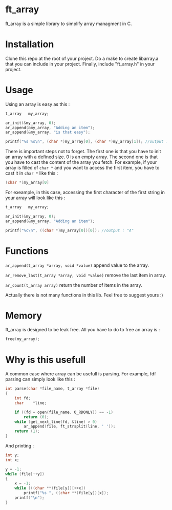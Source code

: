 # ft_array
ft_array is a simple library to simplify array managment in C.

# Installation
Clone this repo at the root of your project. Do a make to create libarray.a that you can include in your project. Finally, include "ft_array.h" in your project.

# Usage
Using an array is easy as this :
```c
t_array   my_array;

ar_init(&my_array, 0);
ar_append(&my_array, "Adding an item");
ar_append(&my_array, "is that easy");

printf("%s %s\n", (char *)my_array[0], (char *)my_array[1]); //output : "Adding an item is that easy"
```
There is important steps not to forget.
The first one is that you have to init an array with a defined size. 0 is an empty array.
The second one is that you have to cast the content of the array you fetch. For example, if your array is filled of `char *` and you want to access the first item, you have to cast it in `char *` like this :
```c
(char *)my_array[0]
```
For exeample, in this case, accessing the first character of the first string in your array will look like this :
```c
t_array   my_array;

ar_init(&my_array, 0);
ar_append(&my_array, "Adding an item");

printf("%c\n", ((char *)my_array[0])[0]); //output : "A"
```
# Functions
`ar_append(t_array *array, void *value)` append value to the array.

`ar_remove_last(t_array *array, void *value)` remove the last item in array.

`ar_count(t_array array)` return the number of items in the array.

Actually there is not many functions in this lib. Feel free to suggest yours :)
# Memory
ft_array is designed to be leak free. All you have to do to free an array is :
```c
free(my_array);
```
# Why is this usefull
A common case where array can be usefull is parsing. For example, fdf parsing can simply look like this :
```c
int	parse(char *file_name, t_array *file)
{
	int	fd;
	char	*line;

	if ((fd = open(file_name, O_RDONLY)) == -1)
		return (0);
	while (get_next_line(fd, &line) > 0)
		ar_append(file, ft_strsplit(line, ' '));
	return (1);
}
```
And printing :
```c
int	y;
int	x;

y = -1;	
while (file[++y])
{
	x = -1;
	while (((char **)file[y])[++x])
		printf("%s ", ((char **)file[y])[x]);
	printf("\n");
}
```
